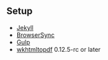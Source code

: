 ## Setup
* [Jekyll](http://jekyllrb.com/docs/installation/)
* [BrowserSync](http://www.browsersync.io/#install)
* [Gulp](https://github.com/gulpjs/gulp/blob/master/docs/getting-started.md)
* [wkhtmltopdf](https://wkhtmltopdf.org/downloads.html) 0.12.5-rc or later
